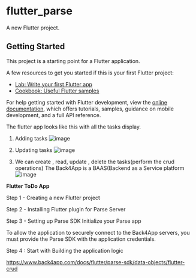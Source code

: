 # flutter_parse

A new Flutter project.

## Getting Started

This project is a starting point for a Flutter application.

A few resources to get you started if this is your first Flutter project:

- [Lab: Write your first Flutter app](https://docs.flutter.dev/get-started/codelab)
- [Cookbook: Useful Flutter samples](https://docs.flutter.dev/cookbook)

For help getting started with Flutter development, view the
[online documentation](https://docs.flutter.dev/), which offers tutorials,
samples, guidance on mobile development, and a full API reference.

The flutter app looks like this with all the tasks display.

1. Adding tasks
![image](https://github.com/ShyamsundarDas/flutter_todo_assign/assets/34059890/02dc329d-756d-4791-8f35-f589d5de341c)

2. Updating tasks
![image](https://github.com/ShyamsundarDas/flutter_todo_assign/assets/34059890/2c7da719-4b6b-4103-84df-e08f1dd87926)

3. We can create , read, update , delete the tasks(perform the crud operations)
The Back4App is a BAAS(Backend as a Service platform
![image](https://github.com/ShyamsundarDas/flutter_todo_assign/assets/34059890/b0a3dfd1-c76c-4cab-8795-284e9e481c81)



**Flutter ToDo App**

Step 1 - 
Creating a new Flutter project

Step 2 -
Installing Flutter plugin for Parse Server

Step 3 - 
Setting up Parse SDK
  Initialize your Parse app
  
To allow the application to securely connect to the Back4App servers, you must provide the Parse SDK with the application credentials.

Step 4 : 
Start with Building the application logic

https://www.back4app.com/docs/flutter/parse-sdk/data-objects/flutter-crud 
